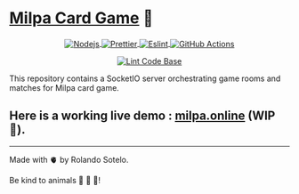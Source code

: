 # [Milpa Card Game](https://milpa.online) 🌵

<p align="center">
  <a href="https://reactjs.org/">
    <img align="center" alt="Nodejs" src="https://img.shields.io/badge/Node.js-43853D?style=for-the-badge&logo=node.js&logoColor=white" />
  </a>
  <a href="https://prettier.io/">
    <img align="center" alt="Prettier" src="https://img.shields.io/badge/prettier-1A2C34?style=for-the-badge&logo=prettier&logoColor=F7BA3E" />
  </a>
  <a href="https://eslint.org/">
    <img align="center" alt="Eslint" src="https://img.shields.io/badge/eslint-3A33D1?style=for-the-badge&logo=eslint&logoColor=white" />
  </a>
  <a href="https://github.com/features/actions">
    <img align="center" alt="GitHub Actions" src="https://img.shields.io/badge/GitHub_Actions-2088FF?style=for-the-badge&logo=github-actions&logoColor=white" />
  </a>
</p>
<p align="center">
  <a href="https://github.com/rolasotelo/milpa-server/actions/workflows/linter.yml">
    <img align="center" alt="Lint Code Base" src="https://github.com/rolasotelo/milpa-server/actions/workflows/linter.yml/badge.svg?branch=main" />
  </a>
</p

This repository contains a SocketIO server orchestrating game rooms and matches for Milpa card game.

## Here is a working live demo : [milpa.online](https://milpa.online) (WIP 🚧).

---

Made with 🫀 by Rolando Sotelo.

Be kind to animals 🐄 🐖 🐐!
